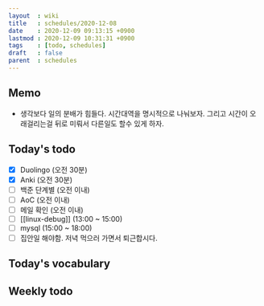 ```yaml
---
layout  : wiki
title   : schedules/2020-12-08
date    : 2020-12-09 09:13:15 +0900
lastmod : 2020-12-09 10:31:31 +0900
tags    : [todo, schedules]
draft   : false
parent  : schedules
---
```


## Memo
 * 생각보다 일의 분배가 힘들다. 시간대역을 명시적으로 나눠보자. 그리고 시간이 오래걸리는걸 뒤로 미뤄서 다른일도 할수 있게 하자.

## Today's todo
 * [X] Duolingo (오전 30분)
 * [X] Anki (오전 30분)
 * [ ] 백준 단계별 (오전 이내)
 * [ ] AoC (오전 이내)
 * [ ] 메일 확인 (오전 이내)
 * [ ] [[linux-debug]] (13:00 ~ 15:00)
 * [ ] mysql (15:00 ~ 18:00)
 * [ ] 집안일 해야함. 저녁 먹으러 가면서 퇴근합시다.

## Today's vocabulary
## Weekly todo

